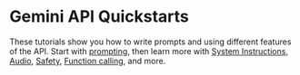 # Gemini API Quickstarts

These tutorials show you how to write prompts and using different features of the API. Start with [prompting](https://github.com/google-gemini/cookbook/blob/main/quickstarts/Prompting.ipynb), then learn more with [System Instructions](https://github.com/google-gemini/cookbook/blob/main/quickstarts/System_instructions.ipynb), [Audio](https://github.com/google-gemini/cookbook/blob/main/quickstarts/Audio.ipynb), [Safety](https://github.com/google-gemini/cookbook/blob/main/quickstarts/Safety.ipynb), [Function calling](https://github.com/google-gemini/cookbook/blob/main/quickstarts/Function_calling_config.ipynb), and more.
